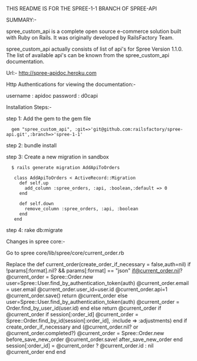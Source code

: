 THIS README IS FOR THE SPREE-1-1 BRANCH OF SPREE-API 

SUMMARY:-

spree_custom_api is a complete open source e-commerce solution built with Ruby on Rails. It was originally developed by RailsFactory Team.

spree_custom_api  actually consists of list of api's for Spree Version 1.1.0. The list of available api's can be known from the spree_custom_api documentation.
 
Url:- http://spree-apidoc.heroku.com

Http Authentications for viewing the documentation:-

 username : apidoc
 password : d0capi


Installation Steps:-

 step 1: Add the gem to the gem file

      gem "spree_custom_api", :git=>'git@github.com:railsfactory/spree-api.git',:branch=>'spree-1-1'

 step 2: bundle install

 step 3: Create a new migration in sandbox
      
      $ rails generate migration AddApiToOrders 

       class AddApiToOrders < ActiveRecord::Migration
         def self.up
           add_column :spree_orders, :api, :boolean,:default => 0
         end

         def self.down
           remove_column :spree_orders, :api, :boolean
         end
       end

 step 4: rake db:migrate

Changes in spree core:-
 
 Go to spree core/lib/spree/core/current_order.rb

 Replace the 
   def current_order(create_order_if_necessary = false,auth=nil)
      if !params[:format].nil? && params[:format] == "json" 
        if@current_order.nil?
          @current_order = Spree::Order.new
          user=Spree::User.find_by_authentication_token(auth)
          @current_order.email = user.email
          @current_order.user_id=user.id
          @current_order.api=1
          @current_order.save()
        return @current_order
      else
        user=Spree::User.find_by_authentication_token(auth)
        @current_order = Order.find_by_user_id(user.id)
      end
      else
        return @current_order if @current_order
        if session[:order_id]
          @current_order = Spree::Order.find_by_id(session[:order_id], :include => :adjustments)
        end
        if create_order_if_necessary and (@current_order.nil? or @current_order.completed?)
          @current_order = Spree::Order.new
          before_save_new_order
          @current_order.save!
          after_save_new_order
        end
        session[:order_id] = @current_order ? @current_order.id : nil
        @current_order
      end
      end

 

